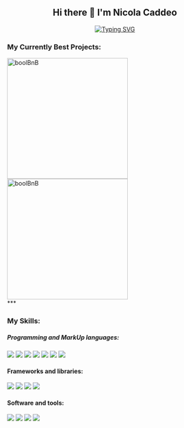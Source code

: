 <h2 align="center"> Hi there 👋 I'm Nicola Caddeo </h2>

<div align="center">
<a href="https://git.io/typing-svg"><img src="https://readme-typing-svg.demolab.com?font=Fira+Code&pause=1000&color=AC1D91&center=true&width=435&lines=NicolaCaddeoDev;Jr.+Full+Stack+Web+Developer" alt="Typing SVG" 
/>
</a>
</div>

<h3> My Currently Best Projects: </h3>

<div align="left">
<a href="https://github.com/Broadcodes/project-boolbnb">
<img width="282" src="https://denvercoder1-github-readme-stats.vercel.app/api/pin/?username=Broadcodes&repo=project-boolbnb&theme=react&bg_color=0a1930&title_color=2f75de&icon_color=F8D866&hide_border=true&show_icons=false" alt="boolBnB">
</a>
<a href="https://github.com/nicolacaddeo/IceTime">
<img width="282" src="https://denvercoder1-github-readme-stats.vercel.app/api/pin/?username=nicolacaddeo&repo=IceTime&theme=react&bg_color=0a1930&title_color=2f75de&icon_color=F8D866&hide_border=true&show_icons=false" alt="boolBnB">
</a>
</div>
***
<h3> My Skills: </h3>

<h5>Programming and MarkUp languages:</h5>
<div display="flex">
<img src=https://skillicons.dev/icons?i=html />
<img src=https://skillicons.dev/icons?i=css />
  <img src=https://skillicons.dev/icons?i=sass />
<img src=https://skillicons.dev/icons?i=js />
<img src=https://skillicons.dev/icons?i=java />
<img src=https://skillicons.dev/icons?i=php />
<img src=https://skillicons.dev/icons?i=mysql />
</div>

<h4>Frameworks and libraries:</h4>
<div display="flex">
<img src=https://skillicons.dev/icons?i=bootstrap />
<img src=https://skillicons.dev/icons?i=vue />
<img src=https://skillicons.dev/icons?i=laravel />
<img src=https://skillicons.dev/icons?i=spring />
</div>

<h4>Software and tools:</h4>
<div display="flex">
<img src=https://skillicons.dev/icons?i=postman />
<img src=https://skillicons.dev/icons?i=git />
<img src=https://skillicons.dev/icons?i=vscode />
<img src=https://skillicons.dev/icons?i=stackoverflow/>
</div>

















<!--
**nicolacaddeo/nicolacaddeo** is a ✨ _special_ ✨ repository because its `README.md` (this file) appears on your GitHub profile.

Here are some ideas to get you started:

- 🔭 I’m currently working on ...
- 🌱 I’m currently learning ...
- 👯 I’m looking to collaborate on ...
- 🤔 I’m looking for help with ...
- 💬 Ask me about ...
- 📫 How to reach me: ...
- 😄 Pronouns: ...
- ⚡ Fun fact: ...
-->
